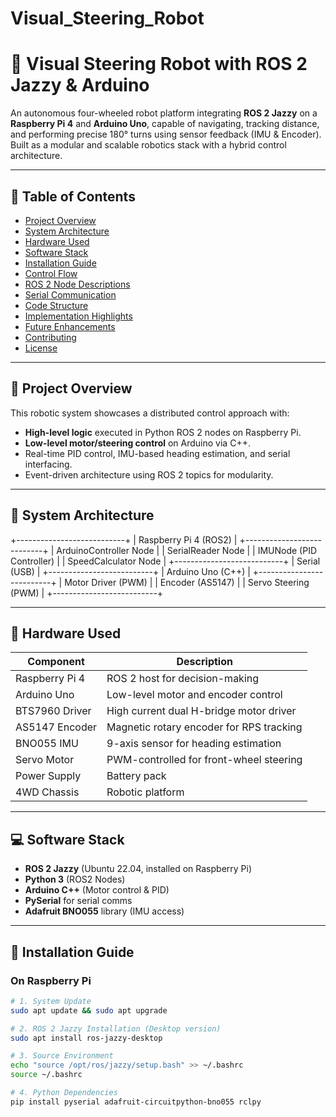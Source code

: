 # Visual_Steering_Robot
# 🤖 Visual Steering Robot with ROS 2 Jazzy & Arduino

An autonomous four-wheeled robot platform integrating **ROS 2 Jazzy** on a **Raspberry Pi 4** and **Arduino Uno**, capable of navigating, tracking distance, and performing precise 180° turns using sensor feedback (IMU & Encoder). Built as a modular and scalable robotics stack with a hybrid control architecture.

---

## 📌 Table of Contents

- [Project Overview](#project-overview)
- [System Architecture](#system-architecture)
- [Hardware Used](#hardware-used)
- [Software Stack](#software-stack)
- [Installation Guide](#installation-guide)
- [Control Flow](#control-flow)
- [ROS 2 Node Descriptions](#ros-2-node-descriptions)
- [Serial Communication](#serial-communication)
- [Code Structure](#code-structure)
- [Implementation Highlights](#implementation-highlights)
- [Future Enhancements](#future-enhancements)
- [Contributing](#contributing)
- [License](#license)

---

## 🚀 Project Overview

This robotic system showcases a distributed control approach with:

- **High-level logic** executed in Python ROS 2 nodes on Raspberry Pi.
- **Low-level motor/steering control** on Arduino via C++.
- Real-time PID control, IMU-based heading estimation, and serial interfacing.
- Event-driven architecture using ROS 2 topics for modularity.

---

## 🧠 System Architecture

+---------------------------+ | Raspberry Pi 4 (ROS2) | +---------------------------+ | ArduinoController Node | | SerialReader Node | | IMUNode (PID Controller) | | SpeedCalculator Node | +---------------------------+ | Serial (USB) | +--------------------------+ | Arduino Uno (C++) | +--------------------------+ | Motor Driver (PWM) | | Encoder (AS5147) | | Servo Steering (PWM) | +--------------------------+


---

## 🧰 Hardware Used

| Component         | Description                              |
|------------------|------------------------------------------|
| Raspberry Pi 4   | ROS 2 host for decision-making            |
| Arduino Uno      | Low-level motor and encoder control       |
| BTS7960 Driver   | High current dual H-bridge motor driver   |
| AS5147 Encoder   | Magnetic rotary encoder for RPS tracking  |
| BNO055 IMU       | 9-axis sensor for heading estimation      |
| Servo Motor      | PWM-controlled for front-wheel steering   |
| Power Supply     | Battery pack                              |
| 4WD Chassis      | Robotic platform                         |

---

## 💻 Software Stack

- **ROS 2 Jazzy** (Ubuntu 22.04, installed on Raspberry Pi)
- **Python 3** (ROS2 Nodes)
- **Arduino C++** (Motor control & PID)
- **PySerial** for serial comms
- **Adafruit BNO055** library (IMU access)

---

## 🔧 Installation Guide

### On Raspberry Pi

```bash
# 1. System Update
sudo apt update && sudo apt upgrade

# 2. ROS 2 Jazzy Installation (Desktop version)
sudo apt install ros-jazzy-desktop

# 3. Source Environment
echo "source /opt/ros/jazzy/setup.bash" >> ~/.bashrc
source ~/.bashrc

# 4. Python Dependencies
pip install pyserial adafruit-circuitpython-bno055 rclpy



